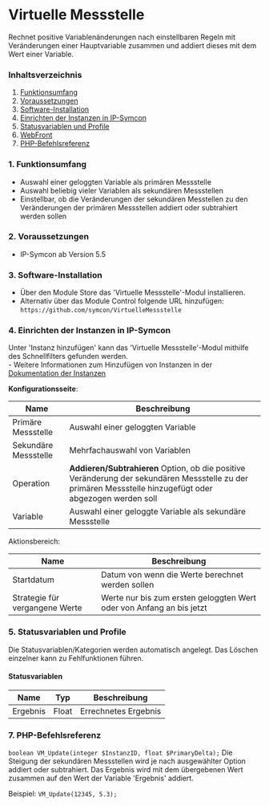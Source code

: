 # Virtuelle Messstelle
Rechnet positive Variablenänderungen nach einstellbaren Regeln mit Veränderungen einer Hauptvariable zusammen und addiert dieses mit dem Wert einer Variable. 

### Inhaltsverzeichnis

1. [Funktionsumfang](#1-funktionsumfang)
2. [Voraussetzungen](#2-voraussetzungen)
3. [Software-Installation](#3-software-installation)
4. [Einrichten der Instanzen in IP-Symcon](#4-einrichten-der-instanzen-in-ip-symcon)
5. [Statusvariablen und Profile](#5-statusvariablen-und-profile)
6. [WebFront](#6-webfront)
7. [PHP-Befehlsreferenz](#7-php-befehlsreferenz)

### 1. Funktionsumfang

* Auswahl einer geloggten Variable als primären Messstelle 
* Auswahl beliebig vieler Variablen als sekundären Messstellen
* Einstellbar, ob die Veränderungen der sekundären Messtellen zu den Veränderungen der primären Messstellen addiert oder subtrahiert werden sollen

### 2. Voraussetzungen

- IP-Symcon ab Version 5.5

### 3. Software-Installation

* Über den Module Store das 'Virtuelle Messstelle'-Modul installieren.
* Alternativ über das Module Control folgende URL hinzufügen: `https://github.com/symcon/VirtuelleMessstelle`

### 4. Einrichten der Instanzen in IP-Symcon

 Unter 'Instanz hinzufügen' kann das 'Virtuelle Messstelle'-Modul mithilfe des Schnellfilters gefunden werden.  
	- Weitere Informationen zum Hinzufügen von Instanzen in der [Dokumentation der Instanzen](https://www.symcon.de/service/dokumentation/konzepte/instanzen/#Instanz_hinzufügen)

__Konfigurationsseite__:

Name                 | Beschreibung
-------------------- | ------------------
Primäre Messstelle   | Auswahl einer geloggten Variable
Sekundäre Messstelle | Mehrfachauswahl von Variablen 
Operation            | __Addieren/Subtrahieren__ Option, ob die positive Veränderung der sekundären Messstelle zu der primären Messstelle hinzugefügt oder abgezogen werden soll
Variable             | Auswahl einer geloggte Variable als sekundäre Messstelle 

Aktionsbereich:

Name                           | Beschreibung 
------------------------------ | --------------
Startdatum                     | Datum von wenn die Werte berechnet werden sollen 
Strategie für vergangene Werte | Werte nur bis zum ersten geloggten Wert oder von Anfang an bis jetzt

### 5. Statusvariablen und Profile

Die Statusvariablen/Kategorien werden automatisch angelegt. Das Löschen einzelner kann zu Fehlfunktionen führen.

#### Statusvariablen

Name    | Typ   | Beschreibung
------- | ------| ------------
Ergebnis| Float | Errechnetes Ergebnis

### 7. PHP-Befehlsreferenz

`boolean VM_Update(integer $InstanzID, float $PrimaryDelta);`
Die Steigung der sekundären Messstellen wird je nach ausgewählter Option addiert oder subtrahiert. Das Ergebnis wird mit dem übergebenen Wert zusammen auf den Wert der Variable 'Ergebnis' addiert. 

Beispiel:
`VM_Update(12345, 5.3);`
